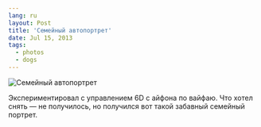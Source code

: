 ```yaml
---
lang: ru
layout: Post
title: 'Семейный автопортрет'
date: Jul 15, 2013
tags:
  - photos
  - dogs
---
```


![Семейный автопортрет](photo://762)

Экспериментировал с управлением 6D с айфона по вайфаю. Что хотел снять — не получилось, но получился вот такой забавный семейный портрет.
